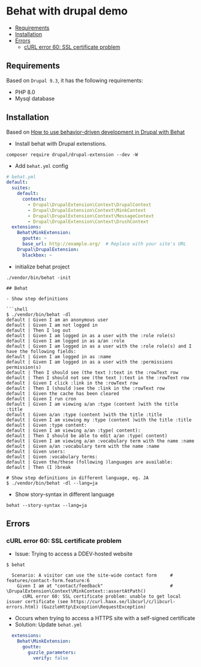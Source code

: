# Behat with drupal demo <!-- omit in toc -->

- [Requirements](#requirements)
- [Installation](#installation)
- [Errors](#errors)
  - [cURL error 60: SSL certificate problem](#curl-error-60-ssl-certificate-problem)

## Requirements

Based on `Drupal 9.3`, it has the following requirements:

- PHP 8.0
- Mysql database

## Installation

Based on [How to use behavior-driven development in Drupal with Behat](https://opensource.com/article/19/3/how-drupal-behat)

- Install behat with Drupal extenstions.

```shell
composer require drupal/drupal-extension --dev -W
```

- Add `behat.yml` config

```yml
# behat.yml
default:
  suites:
    default:
      contexts:
        - Drupal\DrupalExtension\Context\DrupalContext
        - Drupal\DrupalExtension\Context\MinkContext
        - Drupal\DrupalExtension\Context\MessageContext
        - Drupal\DrupalExtension\Context\DrushContext
  extensions:
    Behat\MinkExtension:
      goutte: ~
      base_url: http://example.org/  # Replace with your site's URL
    Drupal\DrupalExtension:
      blackbox: ~
```

- initialize behat project

```shell
./vendor/bin/behat -init

## Behat

- Show step definitions

```shell
$ ./vendor/bin/behat -dl
default | Given I am an anonymous user
default | Given I am not logged in
default | Then I log out
default | Given I am logged in as a user with the :role role(s)
default | Given I am logged in as a/an :role
default | Given I am logged in as a user with the :role role(s) and I have the following fields:
default | Given I am logged in as :name
default | Given I am logged in as a user with the :permissions permission(s)
default | Then I should see (the text ):text in the :rowText row
default | Then I should not see (the text ):text in the :rowText row
default | Given I click :link in the :rowText row
default | Then I (should )see the :link in the :rowText row
default | Given the cache has been cleared
default | Given I run cron
default | Given I am viewing a/an :type (content )with the title :title
default | Given a/an :type (content )with the title :title
default | Given I am viewing my :type (content )with the title :title
default | Given :type content:
default | Given I am viewing a/an :type( content):
default | Then I should be able to edit a/an :type( content)
default | Given I am viewing a/an :vocabulary term with the name :name
default | Given a/an :vocabulary term with the name :name
default | Given users:
default | Given :vocabulary terms:
default | Given the/these (following )languages are available:
default | Then (I )break

# Show step definitions in different language, eg. JA
$ ./vendor/bin/behat -dl --lang=ja
```

- Show story-syntax in different language

```shell
behat --story-syntax --lang=ja
```

## Errors

### cURL error 60: SSL certificate problem

- Issue: Trying to access a DDEV-hosted website

```shell
$ behat

  Scenario: A visitor can use the site-wide contact form     # features/contact-form.feature:6
    Given I am at "contact/feedback"                         # \DrupalExtension\Context\MinkContext::assertAtPath()
      cURL error 60: SSL certificate problem: unable to get local issuer certificate (see https://curl.haxx.se/libcurl/c/libcurl-errors.html) (GuzzleHttp\Exception\RequestException)
```

- Occurs when trying to access a HTTPS site with a self-signed certificate
- Solution:  Update `behat.yml`

```yml
  extensions:
    Behat\MinkExtension:
      goutte:
        guzzle_parameters:
          verify: false
```
